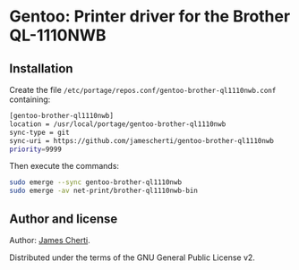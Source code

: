 # Gentoo: Printer driver for the Brother QL-1110NWB

## Installation
Create the file `/etc/portage/repos.conf/gentoo-brother-ql1110nwb.conf` containing:
```sh
[gentoo-brother-ql1110nwb]
location = /usr/local/portage/gentoo-brother-ql1110nwb
sync-type = git
sync-uri = https://github.com/jamescherti/gentoo-brother-ql1110nwb
priority=9999
```

Then execute the commands:
```sh
sudo emerge --sync gentoo-brother-ql1110nwb
sudo emerge -av net-print/brother-ql1110nwb-bin
```

## Author and license

Author: [James Cherti](https://www.jamescherti.com).

Distributed under the terms of the GNU General Public License v2.
